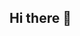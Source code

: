 ## Hi there 👋

<!--
**HaiXon-ux/HaiXon-ux** is a ✨ _special_ ✨ repository because its `README.md` (this file) appears on your GitHub profile.

Here are some ideas to get you started:

- 🔭 I’m currently working on HCMUT
- 🌱 I’m currently learning Web fullstack
- 👯 I’m looking to collaborate on Laptopshop
- 💬 Ask me about Computer Science
- 📫 How to reach me: https://www.facebook.com/hai.son.847156
- 😄 Pronouns: HX
- ⚡ Fun fact: From Gia Lai Country
-->
